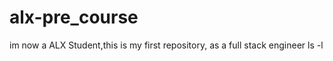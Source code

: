 # alx-pre_course
im now a ALX Student,this is my first repository, as a full stack engineer
ls -l  
